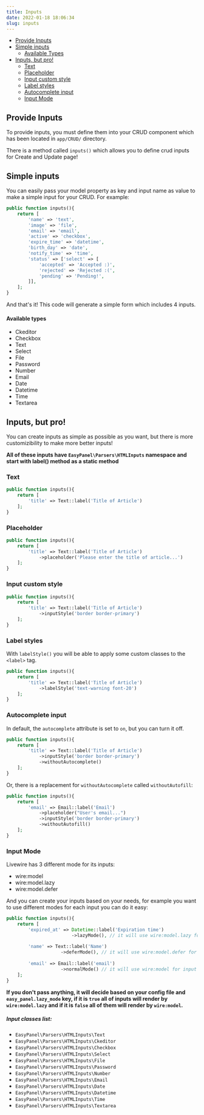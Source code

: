 ```yaml
---
title: Inputs
date: 2022-01-18 18:06:34
slug: inputs
---
```

- [Provide Inputs](#provide-inputs)
- [Simple inputs](#provide-inputs)
    - [Available Types](#available-types)
- [Inputs, but pro!](#inputs-but-pro)
    - [Text](#text)
    - [Placeholder](#placeholder)
    - [Input custom style](#input-custom-style)
    - [Label styles](#label-styles)
    - [Autocomplete input](#autocomplete-input)
    - [Input Mode](#input-mode)

## Provide Inputs

To provide inputs, you must define them into your CRUD component which has been located in `app/CRUD/` directory.

There is a method called `inputs()` which allows you to define crud inputs for Create and Update page!

## Simple inputs

You can easily pass your model property as key and input name as value to make a simple input for your CRUD.
For example:

```php
public function inputs(){
    return [
        'name' => 'text',
        'image' => 'file',
        'email' => 'email',
        'active' => 'checkbox',
        'expire_time' => 'datetime',
        'birth_day' => 'date',
        'notify_time' => 'time',
        'status' => ['select' => [
            'accepted' => 'Accepted :)',
            'rejected' => 'Rejected :(',
            'pending' => 'Pending!',
        ]],
    ];
}

```

And that's it! This code will generate a simple form which includes 4 inputs.

#### Available types

- Ckeditor
- Checkbox
- Text
- Select
- File
- Password
- Number
- Email
- Date
- Datetime
- Time
- Textarea


## Inputs, but pro!
You can create inputs as simple as possible as you want, but there is more customizibility to make more better inputs!

**All of these inputs have `EasyPanel\Parsers\HTMLInputs` namespace and start with label() method as a static method**

### Text

```php
public function inputs(){
    return [
        'title' => Text::label('Title of Article')
    ];
} 
```

### Placeholder

```php
public function inputs(){
    return [
        'title' => Text::label('Title of Article')
            ->placeholder('Please enter the title of article...')
    ];
}
```
### Input custom style

```php
public function inputs(){
    return [
        'title' => Text::label('Title of Article')
            ->inputStyle('border border-primary')
    ];
} 
```

### Label styles

With `labelStyle()` you will be able to apply some custom classes to the `<label>` tag.

```php
public function inputs(){
    return [
        'title' => Text::label('Title of Article')
            ->labelStyle('text-warning font-20')
    ];
} 
```

### Autocomplete input

In default, the `autocomplete` attribute is set to `on`, but you can turn it off.

```php
public function inputs(){
    return [
        'title' => Text::label('Title of Article')
            ->inputStyle('border border-primary')
            ->withoutAutocomplete()
    ];
} 
```

Or, there is a replacement for `withoutAutocomplete` called `withoutAutofill`:

```php
public function inputs(){
    return [
        'email' => Email::label('Email')
            ->placeholder("User's email...")
            ->inputStyle('border border-primary')
            ->withoutAutofill()
    ];
} 
```

### Input Mode

Livewire has 3 different mode for its inputs:

- wire:model
- wire:model.lazy
- wire:model.defer

And you can create your inputs based on your needs, for example you want to use different modes for each input you can do it easy:

```php
public function inputs(){
    return [
        'expired_at' => Datetime::label('Expiration time')
                        ->lazyMode(), // it will use wire:model.lazy for input
        
        'name' => Text::label('Name')
                    ->deferMode(), // it will use wire:model.defer for input
                    
        'email' => Email::label('email')
                    ->normalMode() // it will use wire:model for input
    ];
} 
```

**If you don't pass anything, it will decide based on your config file and `easy_panel.lazy_mode` key, if it is `true` all of inputs will render by `wire:model.lazy` and if it is `false` all of them will render by `wire:model`.**

##### Input classes list:
- `EasyPanel\Parsers\HTMLInputs\Text`
- `EasyPanel\Parsers\HTMLInputs\Ckeditor`
- `EasyPanel\Parsers\HTMLInputs\Checkbox`
- `EasyPanel\Parsers\HTMLInputs\Select`
- `EasyPanel\Parsers\HTMLInputs\File`
- `EasyPanel\Parsers\HTMLInputs\Password`
- `EasyPanel\Parsers\HTMLInputs\Number`
- `EasyPanel\Parsers\HTMLInputs\Email`
- `EasyPanel\Parsers\HTMLInputs\Date`
- `EasyPanel\Parsers\HTMLInputs\Datetime`
- `EasyPanel\Parsers\HTMLInputs\Time`
- `EasyPanel\Parsers\HTMLInputs\Textarea`